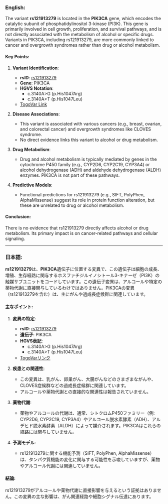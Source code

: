 ### English:
The variant **rs121913279** is located in the **PIK3CA** gene, which encodes the catalytic subunit of phosphatidylinositol 3-kinase (PI3K). This gene is primarily involved in cell growth, proliferation, and survival pathways, and is not directly associated with the metabolism of alcohol or specific drugs. Variants in PIK3CA, including rs121913279, are more commonly linked to cancer and overgrowth syndromes rather than drug or alcohol metabolism.

#### Key Points:
1. **Variant Identification**:
   - **rsID**: [rs121913279](https://identifiers.org/dbsnp/rs121913279)
   - **Gene**: PIK3CA
   - **HGVS Notation**: 
     - c.3140A>G (p.His1047Arg)
     - c.3140A>T (p.His1047Leu)
   - [TogoVar Link](https://togovar.org/variant/rs121913279)

2. **Disease Associations**:
   - This variant is associated with various cancers (e.g., breast, ovarian, and colorectal cancer) and overgrowth syndromes like CLOVES syndrome.
   - No direct evidence links this variant to alcohol or drug metabolism.

3. **Drug Metabolism**:
   - Drug and alcohol metabolism is typically mediated by genes in the cytochrome P450 family (e.g., CYP2D6, CYP2C19, CYP3A4) or alcohol dehydrogenase (ADH) and aldehyde dehydrogenase (ALDH) enzymes. PIK3CA is not part of these pathways.

4. **Predictive Models**:
   - Functional predictions for rs121913279 (e.g., SIFT, PolyPhen, AlphaMissense) suggest its role in protein function alteration, but these are unrelated to drug or alcohol metabolism.

#### Conclusion:
There is no evidence that rs121913279 directly affects alcohol or drug metabolism. Its primary impact is on cancer-related pathways and cellular signaling.

---

### 日本語:
**rs121913279**は、**PIK3CA**遺伝子に位置する変異で、この遺伝子は細胞の成長、増殖、生存経路に関与するホスファチジルイノシトール3-キナーゼ（PI3K）の触媒サブユニットをコードしています。この遺伝子変異は、アルコールや特定の薬物代謝に直接関与しているわけではありません。PIK3CAの変異（rs121913279を含む）は、主にがんや過成長症候群に関連しています。

#### 主なポイント:
1. **変異の特定**:
   - **rsID**: [rs121913279](https://identifiers.org/dbsnp/rs121913279)
   - **遺伝子**: PIK3CA
   - **HGVS表記**: 
     - c.3140A>G (p.His1047Arg)
     - c.3140A>T (p.His1047Leu)
   - [TogoVarリンク](https://togovar.org/variant/rs121913279)

2. **疾患との関連性**:
   - この変異は、乳がん、卵巣がん、大腸がんなどのさまざまながんや、CLOVES症候群などの過成長症候群に関連しています。
   - アルコールや薬物代謝との直接的な関連性は報告されていません。

3. **薬物代謝**:
   - 薬物やアルコールの代謝は、通常、シトクロムP450ファミリー（例: CYP2D6, CYP2C19, CYP3A4）やアルコール脱水素酵素（ADH）、アルデヒド脱水素酵素（ALDH）によって媒介されます。PIK3CAはこれらの経路には関与していません。

4. **予測モデル**:
   - rs121913279に関する機能予測（SIFT, PolyPhen, AlphaMissense）は、タンパク質機能の変化に関与する可能性を示唆していますが、薬物やアルコール代謝には関連していません。

#### 結論:
rs121913279がアルコールや薬物代謝に直接影響を与えるという証拠はありません。この変異の主な影響は、がん関連経路や細胞シグナル伝達にあります。